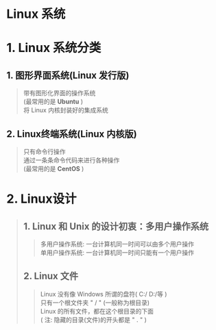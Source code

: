 Linux 系统
==================================

# 1. Linux 系统分类

## 1. 图形界面系统(Linux 发行版)
> 带有图形化界面的操作系统  
> (最常用的是 **Ubuntu** )  
> 将 Linux 内核封装好的集成系统
## 2. Linux终端系统(Linux 内核版)
> 只有命令行操作  
> 通过一条条命令代码来进行各种操作  
> (最常用的是 **CentOS** )

# 2. Linux设计
> ## 1. Linux 和 Unix 的设计初衷：多用户操作系统
>> 多用户操作系统: 一台计算机同一时间可以由多个用户操作  
>> 单用户操作系统: 一台计算机同一时间只能有一个用户操作
> ## 2. Linux 文件
>> Linux 没有像 Windows 所谓的盘符( C:/ D:/等 )  
>> 只有一个根文件夹 " / " (一般称为根目录)  
>> Linux 的所有文件，都在这个根目录的下面  
>> ( 注: 隐藏的目录(文件)的开头都是 " . " )  

